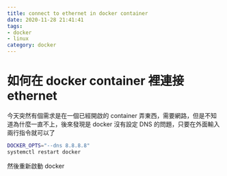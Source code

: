 ```yaml
---
title: connect to ethernet in docker container
date: 2020-11-28 21:41:41
tags:
- docker
- linux
category: docker
---
```


# 如何在 docker container 裡連接 ethernet
今天突然有個需求是在一個已經開啟的 container 弄東西，需要網路，但是不知道為什麼一直不上，後來發現是 docker 沒有設定 DNS 的問題，只要在外面輸入兩行指令就可以了
```bash
DOCKER_OPTS="--dns 8.8.8.8"
systemctl restart docker
```
然後重新啟動 docker
